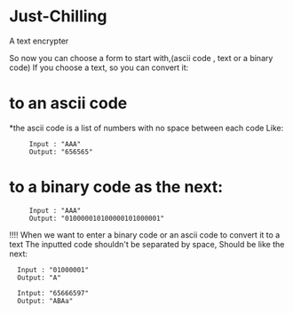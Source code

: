 # Just-Chilling
A text encrypter 

So now you can choose a form to start with,(ascii code , text or a binary code) 
If you choose a text, so you can convert it:
# to an ascii code
  *the ascii code is a list of numbers with no space between each code
  Like:  

         Input : "AAA"
         Output: "656565"

# to a binary code as the next:

         Input : "AAA"
         Output: "010000010100000101000001"

!!!! 
  When we want to enter a binary code or an ascii code to convert it to a text
  The inputted code shouldn't be separated by space,
  Should be like the next:

      Input : "01000001"
      Output: "A"

      Intput: "65666597"
      Output: "ABAa"

